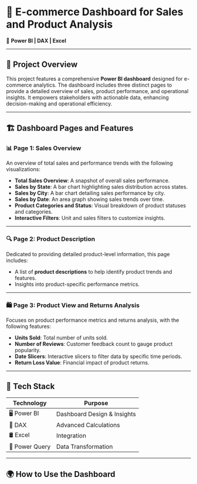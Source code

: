 # 🚀 E-commerce Dashboard for Sales and Product Analysis  
🎯 **Power BI | DAX | Excel**

---

## 🌟 Project Overview  
This project features a comprehensive **Power BI dashboard** designed for e-commerce analytics. The dashboard includes three distinct pages to provide a detailed overview of sales, product performance, and operational insights. It empowers stakeholders with actionable data, enhancing decision-making and operational efficiency.

---

## 🏗️ Dashboard Pages and Features  

### 📊 **Page 1: Sales Overview**  
An overview of total sales and performance trends with the following visualizations:  
- **Total Sales Overview**: A snapshot of overall sales performance.  
- **Sales by State**: A bar chart highlighting sales distribution across states.  
- **Sales by City**: A bar chart detailing sales performance by city.  
- **Sales by Date**: An area graph showing sales trends over time.  
- **Product Categories and Status**: Visual breakdown of product statuses and categories.  
- **Interactive Filters**: Unit and sales filters to customize insights.

---

### 🔍 **Page 2: Product Description**  
Dedicated to providing detailed product-level information, this page includes:  
- A list of **product descriptions** to help identify product trends and features.  
- Insights into product-specific performance metrics.

---

### 🛍️ **Page 3: Product View and Returns Analysis**  
Focuses on product performance metrics and returns analysis, with the following features:  
- **Units Sold**: Total number of units sold.  
- **Number of Reviews**: Customer feedback count to gauge product popularity.  
- **Date Slicers**: Interactive slicers to filter data by specific time periods.  
- **Return Loss Value**: Financial impact of product returns.

---

## 🔧 Tech Stack  

| **Technology**   | **Purpose**                |  
|-------------------|----------------------------|  
| 🖥️ Power BI       | Dashboard Design & Insights |  
| 🧮 DAX            | Advanced Calculations       |  
| 🛢️ Excel          |  Integration                |  
| 🔄 Power Query    | Data Transformation         |  

---

## 🌍 How to Use the Dashboard  


